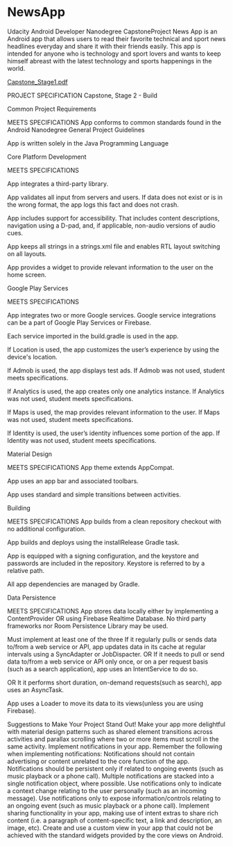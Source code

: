 # NewsApp
 
Udacity Android Developer Nanodegree CapstoneProject
News App is an Android app that allows users to read their favorite technical and sport news
headlines everyday and share it with their friends easily. This app is intended for anyone who is technology and sport lovers and wants to keep himself abreast with the latest technology and
sports happenings in the world.

[Capstone_Stage1.pdf](https://github.com/kyodgorbek/NewsApp/files/1818068/Capstone_Stage1.pdf)

PROJECT SPECIFICATION
Capstone, Stage 2 - Build

Common Project Requirements

MEETS SPECIFICATIONS
App conforms to common standards found in the Android Nanodegree General Project Guidelines

App is written solely in the Java Programming Language

Core Platform Development

MEETS SPECIFICATIONS

App integrates a third-party library.

App validates all input from servers and users. 
If data does not exist or is in the wrong format, the app logs this fact and does not crash.

App includes support for accessibility. That includes content descriptions, navigation using a D-pad, and, if applicable, non-audio versions of audio cues.

App keeps all strings in a strings.xml file and enables RTL layout switching on all layouts.

App provides a widget to provide relevant information to the user on the home screen.

Google Play Services

MEETS SPECIFICATIONS

App integrates two or more Google services. Google service integrations can be a part of Google Play Services or Firebase.

Each service imported in the build.gradle is used in the app.

If Location is used, the app customizes the user’s experience by using the device's location.

If Admob is used, the app displays test ads. If Admob was not used, student meets specifications.

If Analytics is used, the app creates only one analytics instance. If Analytics was not used, student meets specifications.

If Maps is used, the map provides relevant information to the user. If Maps was not used, student meets specifications.

If Identity is used, the user’s identity influences some portion of the app. If Identity was not used, student meets specifications.

Material Design

MEETS SPECIFICATIONS
App theme extends AppCompat.

App uses an app bar and associated toolbars.

App uses standard and simple transitions between activities.

Building

MEETS SPECIFICATIONS
App builds from a clean repository checkout with no additional configuration.

App builds and deploys using the installRelease Gradle task.

App is equipped with a signing configuration, and the keystore and passwords are included in the repository. Keystore is referred to by a relative path.

All app dependencies are managed by Gradle.

Data Persistence

MEETS SPECIFICATIONS
App stores data locally either by implementing a ContentProvider OR using Firebase Realtime Database. No third party frameworks nor Room Persistence Library may be used.

Must implement at least one of the three
If it regularly pulls or sends data to/from a web service or API, app updates data in its cache at regular intervals using a SyncAdapter or JobDispacter.
OR
If it needs to pull or send data to/from a web service or API only once, or on a per request basis (such as a search application), app uses an IntentService to do so.

OR
It it performs short duration, on-demand requests(such as search), app uses an AsyncTask.

App uses a Loader to move its data to its views(unless you are using Firebase).

Suggestions to Make Your Project Stand Out!
Make your app more delightful with material design patterns such as shared element transitions across activities and parallax scrolling where two or more items must scroll in the same activity.
Implement notifications in your app. Remember the following when implementing notifications:
Notifications should not contain advertising or content unrelated to the core function of the app.
Notifications should be persistent only if related to ongoing events (such as music playback or a phone call).
Multiple notifications are stacked into a single notification object, where possible.
Use notifications only to indicate a context change relating to the user personally (such as an incoming message).
Use notifications only to expose information/controls relating to an ongoing event (such as music playback or a phone call).
Implement sharing functionality in your app, making use of intent extras to share rich content (i.e. a paragraph of content-specific text, a link and description, an image, etc).
Create and use a custom view in your app that could not be achieved with the standard widgets provided by the core views on Android.
